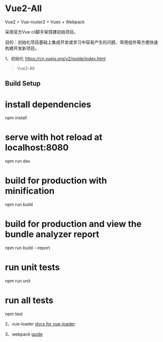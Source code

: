 # Vue2-All
Vue2 + Vue-router2 + Vuex + Webpack

采用官方Vue cli脚手架搭建初始项目。

目的：初始化项目基础上集成开发或学习中容易产生的问题、常用组件等方便快速构建开发新项目。

1、初始化 https://cn.vuejs.org/v2/guide/index.html
> Vue2-All
## Build Setup
# install dependencies
npm install
# serve with hot reload at localhost:8080
npm run dev
# build for production with minification
npm run build
# build for production and view the bundle analyzer report
npm run build --report
# run unit tests
npm run unit
# run all tests
npm test

2、vue-loader [docs for vue-loader](http://vuejs.github.io/vue-loader).

3、webpack [guide](http://vuejs-templates.github.io/webpack/)
